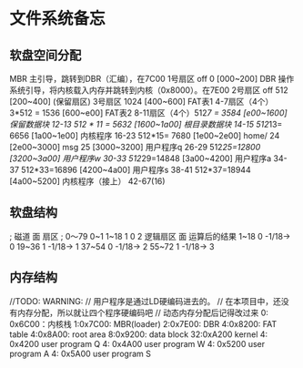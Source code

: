 # 文件系统备忘
## 软盘空间分配
MBR 主引导，跳转到DBR（汇编），在7C00 1号扇区 off 0  [000~200]
DBR 操作系统引导，将内核载入内存并跳转到内核（0x8000）。在7E00 2号扇区 off 512 [200~400]
(保留扇区) 3号扇区 1024 [400~600]
FAT表1 4-7扇区（4个） 3*512 = 1536 [600~e00]
FAT表2 8-11扇区（4个）512*7 = 3584 [e00~1600]
保留数据块 12-13 512 * 11 = 5632 [1600~1a00]
根目录数据块 14-15 512*13= 6656 [1a00~1e00]
内核程序 16-23 512*15= 7680 [1e00~2e00]
home/ 24 [2e00~3000]
msg 25 [3000~3200]
用户程序q 26-29 512*25=12800 [3200~3a00]
用户程序w 30-33 512*29=14848 [3a00~4200]
用户程序a 34-37 512*33=16896 [4200~4a00]
用户程序s 38-41 512*37=18944 [4a00~5200]
内核程序（接上） 42-67(16) 
## 软盘结构
; 磁道 面 扇区
;  0～79     0~1    1~18
1 0 2
逻辑扇区 面 运算后的结果
1~18 0  -1/18-> 0
19~36 1 -1/18-> 1
37~54 0 -1/18-> 2
55~72 1 -1/18-> 3
## 内存结构
//TODO: WARNING:
// 用户程序是通过LD硬编码进去的。
// 在本项目中，还没有内存分配，所以就让四个程序硬编码吧
// 动态内存分配后记得改过来
0: 0x6C00：内核栈
1:0x7C00: MBR(loader)
2:0x7E00: DBR
4:0x8200: FAT table
4:0x8A00: root area
8:0x9200: data block
32:0xA200 kernel
4: 0x4200 user program Q
4: 0x4A00 user program W
4: 0x5200 user program A
4: 0x5A00 user program S